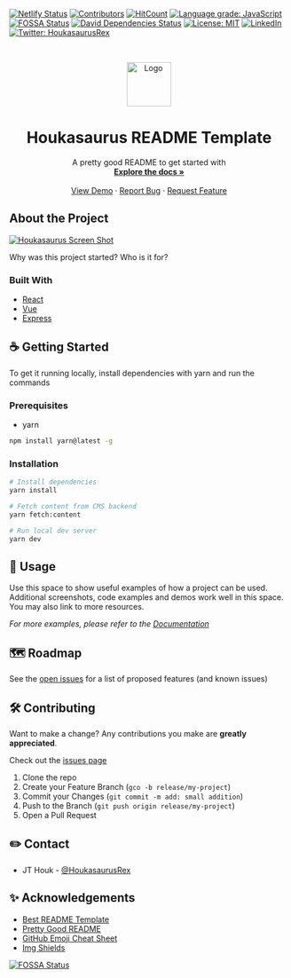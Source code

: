 [![Netlify Status][netlify-shield]][netlify-url]
[![Contributors][contributors-shield]][contributors-url]
[![HitCount][hitcount-shield]][hitcount-url]
[![Language grade: JavaScript][lgtm-shield]][lgtm-url]
[![FOSSA Status][fossa-shield]][fossa-url]
[![David Dependencies Status][dependencies-shield]][dependencies-url]
[![License: MIT][license-shield]][license-url]
[![LinkedIn][linkedin-shield]][linkedin-url]
[![Twitter: HoukasaurusRex][twitter-shield]][twitter-url]

<br />
<p align="center">
  <a href="https://github.com/HoukasaurusRex/labs">
    <img src="https://res.cloudinary.com/jthouk/image/upload/e_improve,w_160,h_160/v1582802259/Profiles/jt-2d.png" alt="Logo" width="80" height="80">
  </a>

  <h1 align="center">Houkasaurus README Template</h3>

  <p align="center">
    A pretty good README to get started with
    <br />
    <a href="https://github.com/HoukasaurusRex/labs"><strong>Explore the docs »</strong></a>
    <br />
    <br />
    <a href="https://github.com/HoukasaurusRex/labs">View Demo</a>
    ·
    <a href="https://github.com/HoukasaurusRex/labs/issues">Report Bug</a>
    ·
    <a href="https://github.com/HoukasaurusRex/labs/issues">Request Feature</a>
  </p>
</p>

## About the Project

[![Houkasaurus Screen Shot][product-screenshot]][product-url]

Why was this project started? Who is it for?

### Built With
<!-- What major frameworks are you relying on? -->

* [React](https://reactjs.org/)
* [Vue](https://vuejs.org/)
* [Express](https://expressjs.com/)

## ☕️ Getting Started

To get it running locally, install dependencies with yarn and run the commands

### Prerequisites

* yarn

```sh
npm install yarn@latest -g
```

### Installation

```sh
# Install dependencies
yarn install

# Fetch content from CMS backend
yarn fetch:content

# Run local dev server
yarn dev
```

## 🔧 Usage

Use this space to show useful examples of how a project can be used. Additional screenshots, code examples and demos work well in this space. You may also link to more resources.

_For more examples, please refer to the [Documentation](https://example.com)_

## 🗺 Roadmap

See the [open issues][issues-url] for a list of proposed features (and known issues)


## 🛠 Contributing

Want to make a change? Any contributions you make are **greatly appreciated**.

Check out the [issues page][issues-url]

1. Clone the repo
2. Create your Feature Branch (`gco -b release/my-project`)
3. Commit your Changes (`git commit -m add: small addition`)
4. Push to the Branch (`git push origin release/my-project`)
5. Open a Pull Request

## ✏️ Contact

* JT Houk - [@HoukasaurusRex](https://twitter.com/HoukasaurusRex)

## ✨ Acknowledgements

* [Best README Template](https://github.com/othneildrew/Best-README-Template/blob/master/README.md)
* [Pretty Good README](https://gist.github.com/HoukasaurusRex/1e3a9fddf21b84296dca2ba0b5bc5e7f)
* [GitHub Emoji Cheat Sheet](https://www.webpagefx.com/tools/emoji-cheat-sheet)
* [Img Shields](https://shields.io)

[![FOSSA Status][fossa-scan]][fossa-url]

[logo]: https://res.cloudinary.com/jthouk/image/upload/e_improve,w_40,h_40/v1582802259/Profiles/jt-2d.png
[url]: https://labs.houk.space
[github-url]: https://github.com/HoukasaurusRex
[netlify-shield]: https://api.netlify.com/api/v1/badges/db1500c5-d307-4fa7-acd0-60543ece4624/deploy-status
[netlify-url]: https://app.netlify.com/sites/houkasaurus/deploys
[contributors-shield]: https://img.shields.io/github/contributors/HoukasaurusRex/labs.svg\?style\=flat-square
[contributors-url]: https://github.com/HoukasaurusRex/labs/graphs/contributors
[hitcount-shield]: https://hits.dwyl.com/HoukasaurusRex/jthoukspace.svg
[hitcount-url]: https://hits.dwyl.com/HoukasaurusRex/jthoukspace
[dependencies-shield]: https://david-dm.org/HoukasaurusRex/labs.svg
[dependencies-url]: https://david-dm.org/HoukasaurusRex/labs
[linkedin-shield]: https://img.shields.io/badge/-LinkedIn-black.svg\?style\=flat-square\&logo\=linkedin\&colorB\=555
[linkedin-url]: https://www.linkedin.com/in/jt-houk/
[product-screenshot]: https://source.unsplash.com/600x300/\?nature,water
[product-url]: https://labs.houk.space
[lgtm-shield]: https://img.shields.io/lgtm/grade/javascript/g/HoukasaurusRex/labs.svg\?logo\=lgtm\&logoWidth\=18\&style\=flat-square
[lgtm-url]: https://lgtm.com/projects/g/HoukasaurusRex/labs/context:javascript
[fossa-shield]: https://app.fossa.com/api/projects/git%2Bgithub.com%2FHoukasaurusRex%2Flabs.svg\?type\=shield\&style\=flat-square
[fossa-url]: https://app.fossa.com/projects/git%2Bgithub.com%2FHoukasaurusRex%2Flabs\?ref\=badge_shield
[fossa-scan]: https://app.fossa.com/api/projects/git%2Bgithub.com%2FHoukasaurusRex%2Flabs.svg\?type\=large
[license-shield]: https://img.shields.io/badge/License-MIT-blue.svg\?style\=flat-square
[license-url]: ./LICENSE
[twitter-shield]: https://img.shields.io/twitter/follow/HoukasaurusRex.svg\?style\=social
[twitter-url]: https://twitter.com/HoukasaurusRex
[issues-url]: https://github.com/HoukasaurusRex/labs/issues

